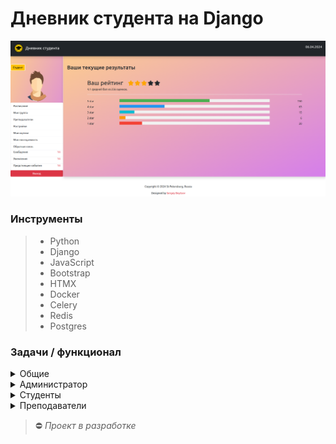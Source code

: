 # Дневник студента на Django

![](static/img/screens/screen.png)

### Инструменты
> - Python
> - Django
> - JavaScript
> - Bootstrap
> - HTMX
> - Docker
> - Celery
> - Redis
> - Postgres

### Задачи / функционал
<details>
<summary>Общие</summary>
<ol>
<li> Асинхронная отправка писем</li>
<li> Работа с Docker Redis Celery</li>
<li> Добавление JavaScript</li>
</ol>
</details>
<details>
<summary>Администратор</summary>
<ol>
<li> Добавлять новых пользователей</li>
<li> Добавлять новые группы студентов и предметы</li>
<li> Назначать сессии</li>
<li> Оценивать преподавателей</li>
<li> Переписка с персоналом</li>
<li> Отвечать на обратную связь пользователей</li>
</ol>
</details>
<details>
<summary>Студенты</summary>
<ol>
<li> Список всех оценок</li>
<li> Общий рейтинг студента</li>
<li> Переписка со своими одногруппниками и преподавателями</li>
<li> Обратная связь</li>
<li> Уведомления</li>
<li> Предстоящие события</li>
</ol>
</details>
<details>
<summary>Преподаватели</summary>
<ol>
<li> Вести отчет о посещаемости</li>
<li> Выставлять оценки</li>
<li> Личный рейтинг</li>
<li> Переписка с учениками и персоналом</li>
<li> Обратная связь</li>
<li> Уведомления</li>
</ol>
</details>

> ⛔️ *Проект в разработке*